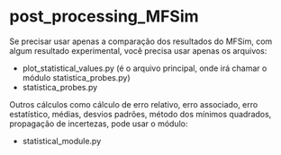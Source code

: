 # post_processing_MFSim

Se precisar usar apenas a comparação dos resultados do MFSim, com algum resultado experimental,
você precisa usar apenas os arquivos:
- plot_statistical_values.py (é o arquivo principal, onde irá chamar o módulo statistica_probes.py)
- statistica_probes.py

Outros cálculos como cálculo de erro relativo, erro associado, erro estatístico, médias, desvios padrões, método dos mínimos quadrados, 
propagação de incertezas, pode usar o módulo:
- statistical_module.py
